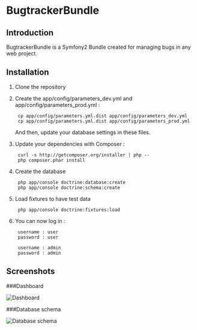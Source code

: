 BugtrackerBundle
================

Introduction
------------

BugtrackerBundle is a Symfony2 Bundle created for managing bugs in any web project.


Installation
------------

1. Clone the repository

2. Create the app/config/parameters\_dev.yml and app/config/parameters\_prod.yml :

        cp app/config/parameters.yml.dist app/config/parameters_dev.yml
        cp app/config/parameters.yml.dist app/config/parameters_prod.yml

    And then, update your database settings in these files.

3. Update your dependencies with Composer :

        curl -s http://getcomposer.org/installer | php --
        php composer.phar install

4. Create the database

		php app/console doctrine:database:create
		php app/console doctrine:schema:create

5. Load fixtures to have test data

		php app/console doctrine:fixtures:load

6. You can now log in :

		username : user
		password : user

		username : admin
		password : admin


Screenshots
-----------

###Dashboard

![Dashboard](https://raw.github.com/lgandelin/BugtrackerBundle/master/screens/dashboard.jpg "Dashboard")

###Database schema

![Database schema](https://raw.github.com/lgandelin/BugtrackerBundle/master/screens/database.jpg "Database schema")
